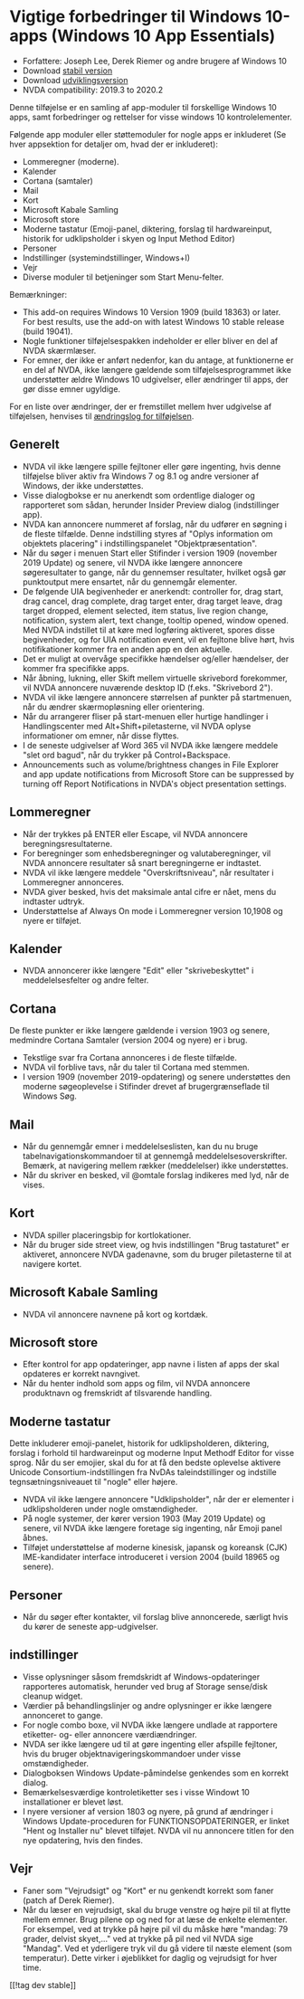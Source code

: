 # Vigtige forbedringer til Windows 10-apps (Windows 10 App Essentials) #

* Forfattere: Joseph Lee, Derek Riemer og andre brugere af Windows 10
* Download [stabil version][1]
* Download [udviklingsversion][2]
* NVDA compatibility: 2019.3 to 2020.2

Denne tilføjelse er en samling af app-moduler til forskellige Windows 10
apps, samt forbedringer og rettelser for visse windows 10 kontrolelementer.

Følgende app moduler eller støttemoduler for nogle apps er inkluderet (Se
hver appsektion for detaljer om, hvad der er inkluderet):

* Lommeregner (moderne).
* Kalender
* Cortana (samtaler)
* Mail
* Kort
* Microsoft Kabale Samling
* Microsoft store
* Moderne tastatur (Emoji-panel, diktering, forslag til hardwareinput,
  historik for udklipsholder i skyen og Input Method Editor)
* Personer
* Indstillinger (systemindstillinger, Windows+I)
* Vejr
* Diverse moduler til betjeninger som Start Menu-felter.

Bemærkninger:

* This add-on requires Windows 10 Version 1909 (build 18363) or later. For
  best results, use the add-on with latest Windows 10 stable release (build
  19041).
* Nogle funktioner tilføjelsespakken indeholder er eller bliver en del af
  NVDA skærmlæser.
* For emner, der ikke er anført nedenfor, kan du antage, at funktionerne er
  en del af NVDA, ikke længere gældende som tilføjelsesprogrammet ikke
  understøtter ældre Windows 10 udgivelser, eller ændringer til apps, der
  gør disse emner ugyldige.

For en liste over ændringer, der er fremstillet mellem hver udgivelse af
tilføjelsen, henvises til [ændringslog for tilføjelsen][3].

## Generelt

* NVDA vil ikke længere spille fejltoner eller gøre ingenting, hvis denne
  tilføjelse bliver aktiv fra Windows 7 og 8.1 og andre versioner af
  Windows, der ikke understøttes.
* Visse dialogbokse er nu anerkendt som ordentlige dialoger og rapporteret
  som sådan, herunder Insider Preview dialog (indstillinger app).
* NVDA kan annoncere nummeret af forslag, når du udfører en søgning i de
  fleste tilfælde. Denne indstilling styres af "Oplys information om
  objektets placering" i indstillingspanelet "Objektpræsentation".
* Når du søger i menuen Start eller Stifinder i version 1909 (november 2019
  Update) og senere, vil NVDA ikke længere annoncere søgeresultater to
  gange, når du gennemser resultater, hvilket også gør punktoutput mere
  ensartet, når du gennemgår elementer.
* De følgende UIA begivenheder er anerkendt: controller for, drag start,
  drag cancel, drag complete, drag target enter, drag target leave, drag
  target dropped, element selected, item status, live region change,
  notification, system alert, text change, tooltip opened, window
  opened. Med NVDA indstillet til at køre med logføring aktiveret, spores
  disse begivenheder, og for UIA notification event, vil en fejltone blive
  hørt, hvis notifikationer kommer fra en anden app en den aktuelle.
* Det er muligt at overvåge specifikke hændelser og/eller hændelser, der
  kommer fra specifikke apps.
* Når åbning, lukning, eller Skift mellem virtuelle skrivebord forekommer,
  vil NVDA annoncere nuværende desktop ID (f.eks. "Skrivebord 2").
* NVDA vil ikke længere annoncere størrelsen af punkter på startmenuen, når
  du ændrer skærmopløsning eller orientering.
* Når du arrangerer fliser på start-menuen eller hurtige handlinger i
  Handlingscenter med Alt+Shift+piletasterne, vil NVDA oplyse informationer
  om emner, når disse flyttes.
* I de seneste udgivelser af Word 365 vil NVDA ikke længere meddele "slet
  ord bagud", når du trykker på Control+Backspace.
* Announcements such as volume/brightness changes in File Explorer and app
  update notifications from Microsoft Store can be suppressed by turning off
  Report Notifications in NVDA's object presentation settings.

## Lommeregner

* Når der trykkes på ENTER eller Escape, vil NVDA annoncere
  beregningsresultaterne.
* For beregninger som enhedsberegninger og valutaberegninger, vil NVDA
  annoncere resultater så snart beregningerne er indtastet.
* NVDA vil ikke længere meddele "Overskriftsniveau", når resultater i
  Lommeregner annonceres.
* NVDA giver besked, hvis det maksimale antal cifre er nået, mens du
  indtaster udtryk.
* Understøttelse af Always On mode i Lommeregner version 10,1908 og nyere er
  tilføjet.

## Kalender

* NVDA annoncerer ikke længere "Edit" eller "skrivebeskyttet" i
  meddelelsesfelter og andre felter.

## Cortana

De fleste punkter er ikke længere gældende i version 1903 og senere,
medmindre Cortana Samtaler (version 2004 og nyere) er i brug.

* Tekstlige svar fra Cortana annonceres i de fleste tilfælde.
* NVDA vil forblive tavs, når du taler til Cortana med stemmen.
* I version 1909 (november 2019-opdatering) og senere understøttes den
  moderne søgeoplevelse i Stifinder drevet af brugergrænseflade til Windows
  Søg.

## Mail

* Når du gennemgår emner i meddelelseslisten, kan du nu bruge
  tabelnavigationskommandoer til at gennemgå
  meddelelsesoverskrifter. Bemærk, at navigering mellem rækker (meddelelser)
  ikke understøttes.
* Når du skriver en besked, vil @omtale forslag indikeres med lyd, når de
  vises.

## Kort

* NVDA spiller placeringsbip for kortlokationer.
* Når du bruger side street view, og hvis indstillingen "Brug tastaturet" er
  aktiveret, annoncere NVDA gadenavne, som du bruger piletasterne til at
  navigere kortet.

## Microsoft Kabale Samling

* NVDA vil annoncere navnene på kort og kortdæk.

## Microsoft store

* Efter kontrol for app opdateringer, app navne i listen af apps der skal
  opdateres er korrekt navngivet.
* Når du henter indhold som apps og film, vil NVDA annoncere produktnavn og
  fremskridt af tilsvarende handling.

## Moderne tastatur

Dette inkluderer emoji-panelet, historik for udklipsholderen, diktering,
forslag i forhold til hardwareinput og moderne Input Methodf Editor for
visse sprog. Når du ser emojier, skal du for at få den bedste oplevelse
aktivere Unicode Consortium-indstillingen fra NvDAs taleindstillinger og
indstille tegnsætningsniveauet til "nogle" eller højere.

* NVDA vil ikke længere annoncere "Udklipsholder", når der er elementer i
  udklipsholderen under nogle omstændigheder.
* På nogle systemer, der kører version 1903 (May 2019 Update) og senere, vil
  NVDA ikke længere foretage sig ingenting, når Emoji panel åbnes.
* Tilføjet understøttelse af moderne kinesisk, japansk og koreansk (CJK)
  IME-kandidater interface introduceret i version 2004 (build 18965 og
  senere).

## Personer

* Når du søger efter kontakter, vil forslag blive annoncerede, særligt hvis
  du kører de seneste app-udgivelser.

## indstillinger

* Visse oplysninger såsom fremdskridt af Windows-opdateringer rapporteres
  automatisk, herunder ved brug af Storage sense/disk cleanup widget.
* Værdier på behandlingslinjer og andre oplysninger er ikke længere
  annonceret to gange.
* For nogle combo boxe, vil NVDA ikke længere undlade at rapportere
  etiketter- og- eller annoncere værdiændringer.
* NVDA ser ikke længere ud til at gøre ingenting eller afspille fejltoner,
  hvis du bruger objektnavigeringskommandoer under visse omstændigheder.
* Dialogboksen Windows Update-påmindelse genkendes som en korrekt dialog.
* Bemærkelsesværdige kontroletiketter ses i visse Windowt 10 installationer
  er blevet løst.
* I nyere versioner af version 1803 og nyere, på grund af ændringer i
  Windows Update-proceduren for FUNKTIONSOPDATERINGER, er linket "Hent og
  Installer nu" blevet tilføjet. NVDA vil nu annoncere titlen for den nye
  opdatering, hvis den findes.

## Vejr

* Faner som "Vejrudsigt" og "Kort" er nu genkendt korrekt som faner (patch
  af Derek Riemer).
* Når du læser en vejrudsigt, skal du bruge venstre og højre pil til at
  flytte mellem emner. Brug pilene op og ned for at læse de enkelte
  elementer. For eksempel, ved at trykke på højre pil vil du måske høre
  "mandag: 79 grader, delvist skyet,..." ved at trykke på pil ned vil NVDA
  sige "Mandag". Ved et yderligere tryk vil du gå videre til næste element
  (som temperatur). Dette virker i øjeblikket for daglig og vejrudsigt for
  hver time.

[[!tag dev stable]]

[1]: https://addons.nvda-project.org/files/get.php?file=w10

[2]: https://addons.nvda-project.org/files/get.php?file=w10-dev

[3]: https://github.com/josephsl/wintenapps/wiki/w10changelog
